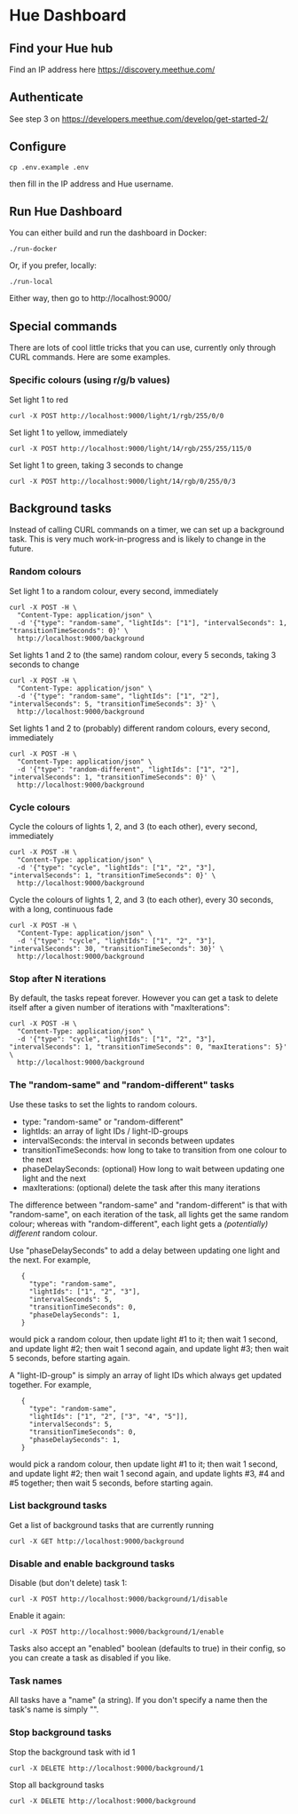 # Hue Dashboard

## Find your Hue hub

Find an IP address here https://discovery.meethue.com/

## Authenticate

See step 3 on https://developers.meethue.com/develop/get-started-2/

## Configure

    cp .env.example .env

then fill in the IP address and Hue username.

## Run Hue Dashboard

You can either build and run the dashboard in Docker:

    ./run-docker

Or, if you prefer, locally:

    ./run-local

Either way, then go to http://localhost:9000/

## Special commands

There are lots of cool little tricks that you can use, currently only through CURL commands. Here are some examples.

### Specific colours (using r/g/b values)

Set light 1 to red

    curl -X POST http://localhost:9000/light/1/rgb/255/0/0

Set light 1 to yellow, immediately

    curl -X POST http://localhost:9000/light/14/rgb/255/255/115/0

Set light 1 to green, taking 3 seconds to change

    curl -X POST http://localhost:9000/light/14/rgb/0/255/0/3

## Background tasks

Instead of calling CURL commands on a timer, we can set up a background task. This is very much work-in-progress and is likely to change in the future.

### Random colours

Set light 1 to a random colour, every second, immediately

    curl -X POST -H \
      "Content-Type: application/json" \
      -d '{"type": "random-same", "lightIds": ["1"], "intervalSeconds": 1, "transitionTimeSeconds": 0}' \
      http://localhost:9000/background

Set lights 1 and 2 to (the same) random colour, every 5 seconds, taking 3 seconds to change

    curl -X POST -H \
      "Content-Type: application/json" \
      -d '{"type": "random-same", "lightIds": ["1", "2"], "intervalSeconds": 5, "transitionTimeSeconds": 3}' \
      http://localhost:9000/background

Set lights 1 and 2 to (probably) different random colours, every second, immediately

    curl -X POST -H \
      "Content-Type: application/json" \
      -d '{"type": "random-different", "lightIds": ["1", "2"], "intervalSeconds": 1, "transitionTimeSeconds": 0}' \
      http://localhost:9000/background

### Cycle colours

Cycle the colours of lights 1, 2, and 3 (to each other), every second, immediately

    curl -X POST -H \
      "Content-Type: application/json" \
      -d '{"type": "cycle", "lightIds": ["1", "2", "3"], "intervalSeconds": 1, "transitionTimeSeconds": 0}' \
      http://localhost:9000/background

Cycle the colours of lights 1, 2, and 3 (to each other), every 30 seconds, with a long, continuous fade

    curl -X POST -H \
      "Content-Type: application/json" \
      -d '{"type": "cycle", "lightIds": ["1", "2", "3"], "intervalSeconds": 30, "transitionTimeSeconds": 30}' \
      http://localhost:9000/background

### Stop after N iterations

By default, the tasks repeat forever. However you can get a task to
delete itself after a given number of iterations with "maxIterations":

    curl -X POST -H \
      "Content-Type: application/json" \
      -d '{"type": "cycle", "lightIds": ["1", "2", "3"], "intervalSeconds": 1, "transitionTimeSeconds": 0, "maxIterations": 5}' \
      http://localhost:9000/background

### The "random-same" and "random-different" tasks

Use these tasks to set the lights to random colours.

 * type: "random-same" or "random-different"
 * lightIds: an array of light IDs / light-ID-groups
 * intervalSeconds: the interval in seconds between updates
 * transitionTimeSeconds: how long to take to transition from one colour to the next
 * phaseDelaySeconds: (optional) How long to wait between updating one light and the next
 * maxIterations: (optional) delete the task after this many iterations

The difference between "random-same" and "random-different" is that
with "random-same", on each iteration of the task, all lights get the
same random colour; whereas with "random-different", each light gets a
_(potentially) different_ random colour.

Use "phaseDelaySeconds" to add a delay between updating one light and the next.
For example,
```
   {
     "type": "random-same",
     "lightIds": ["1", "2", "3"],
     "intervalSeconds": 5,
     "transitionTimeSeconds": 0,
     "phaseDelaySeconds": 1,
   }
```
would pick a random colour, then update light #1 to it; then wait 1 second,
and update light #2; then wait 1 second again, and update light #3; then wait
5 seconds, before starting again.

A "light-ID-group" is simply an array of light IDs which always get updated
together. For example,
```
   {
     "type": "random-same",
     "lightIds": ["1", "2", ["3", "4", "5"]],
     "intervalSeconds": 5,
     "transitionTimeSeconds": 0,
     "phaseDelaySeconds": 1,
   }
```
would pick a random colour, then update light #1 to it; then wait 1 second,
and update light #2; then wait 1 second again, and update lights #3, #4 and #5
together; then wait 5 seconds, before starting again.

### List background tasks

Get a list of background tasks that are currently running

    curl -X GET http://localhost:9000/background

### Disable and enable background tasks

Disable (but don't delete) task 1:

    curl -X POST http://localhost:9000/background/1/disable

Enable it again:

    curl -X POST http://localhost:9000/background/1/enable

Tasks also accept an "enabled" boolean (defaults to true) in their config,
so you can create a task as disabled if you like.

### Task names

All tasks have a "name" (a string). If you don't specify a name then the
task's name is simply "".

### Stop background tasks

Stop the background task with id 1

    curl -X DELETE http://localhost:9000/background/1

Stop all background tasks

    curl -X DELETE http://localhost:9000/background
